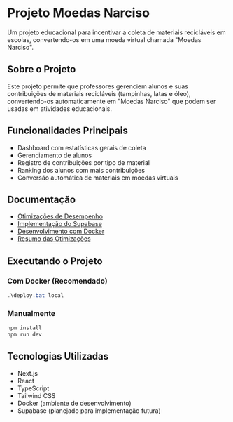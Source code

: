 # Projeto Moedas Narciso

Um projeto educacional para incentivar a coleta de materiais recicláveis em escolas, convertendo-os em uma moeda virtual chamada "Moedas Narciso".

## Sobre o Projeto

Este projeto permite que professores gerenciem alunos e suas contribuições de materiais recicláveis (tampinhas, latas e óleo), convertendo-os automaticamente em "Moedas Narciso" que podem ser usadas em atividades educacionais.

## Funcionalidades Principais

- Dashboard com estatísticas gerais de coleta
- Gerenciamento de alunos
- Registro de contribuições por tipo de material
- Ranking dos alunos com mais contribuições
- Conversão automática de materiais em moedas virtuais

## Documentação

- [Otimizações de Desempenho](./docs/performance-optimizations.md)
- [Implementação do Supabase](./docs/supabase-implementation.md)
- [Desenvolvimento com Docker](./docs/docker-development.md)
- [Resumo das Otimizações](./README-otimizacoes.md)

## Executando o Projeto

### Com Docker (Recomendado)

```powershell
.\deploy.bat local
```

### Manualmente

```powershell
npm install
npm run dev
```

## Tecnologias Utilizadas

- Next.js
- React
- TypeScript
- Tailwind CSS
- Docker (ambiente de desenvolvimento)
- Supabase (planejado para implementação futura)
